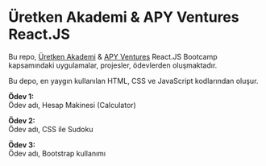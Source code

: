 # **Üretken Akademi & APY Ventures React.JS**

Bu repo, [Üretken Akademi](https://uretkenakademi.com/programlar/apy-ventures-react-js-yazilimci-yetistirme-programi/courses/) & [APY Ventures](https://www.apyventures.com) React.JS Bootcamp kapsamındaki uygulamalar, projesler, ödevlerden oluşmaktadır.

Bu depo, en yaygın kullanılan HTML, CSS ve JavaScript kodlarından oluşur.

**Ödev 1:**
  <br>  Ödev adı, Hesap Makinesi (Calculator)
  
**Ödev 2:**
  <br>  Ödev adı, CSS ile Sudoku

**Ödev 3:**
  <br>  Ödev adı, Bootstrap kullanımı
